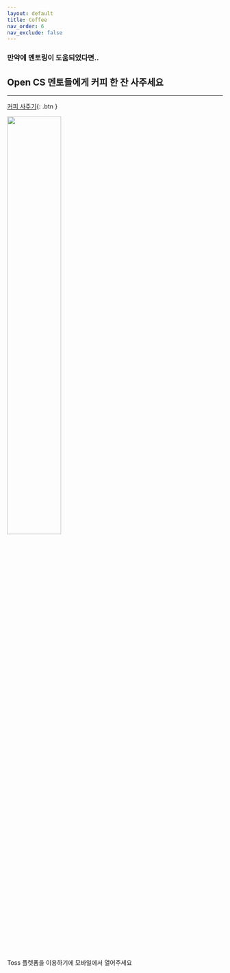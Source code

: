 ```yaml
---
layout: default
title: Coffee
nav_order: 6
nav_exclude: false
---
```

### 만약에 멘토링이 도움되었다면..
## Open CS 멘토들에게 커피 한 잔 사주세요

- - -
               

[커피 사주기](https://toss.me/opencs){: .btn }


<img src = "https://cdn-icons-png.flaticon.com/512/1047/1047462.png" width = "50%">

Toss 플렛폼을 이용하기에 모바일에서 열어주세요

<!--
<script async src="https://pagead2.googlesyndication.com/pagead/js/adsbygoogle.js?client=ca-pub-2370924200451399"
     crossorigin="anonymous"></script>
<ins class="adsbygoogle"
     style="display:block"
     data-ad-client="ca-pub-2370924200451399"
     data-ad-slot="7217604292"
     data-ad-format="auto"
     data-full-width-responsive="true"></ins>
<script>
     (adsbygoogle = window.adsbygoogle || []).push({});
</script>
-->